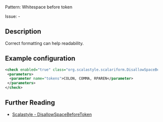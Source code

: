 Pattern: Whitespace before token

Issue: -

## Description

Correct formatting can help readability.

## Example configuration

```xml
<check enabled="true" class="org.scalastyle.scalariform.DisallowSpaceBeforeTokenChecker" level="warning">
 <parameters>
  <parameter name="tokens">COLON, COMMA, RPAREN</parameter>
 </parameters>
</check>
```
<a name="org_scalastyle_scalariform_EmptyClassChecker" />

## Further Reading

* [Scalastyle - DisallowSpaceBeforeToken](https://scalastyle.beautiful-scala.com/rules-1.5.0.html#org_scalastyle_scalariform_DisallowSpaceBeforeTokenChecker)
